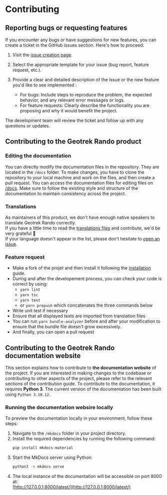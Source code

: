 # Contributing

## Reporting bugs or requesting features

If you encounter any bugs or have suggestions for new features, you can create a ticket in the GitHub issues section. Here's how to proceed:

1. Visit the [issue creation page](https://github.com/GeotrekCE/Geotrek-rando-v3/issues/new).
2. Select the appropriate template for your issue (bug report, feature request, etc.).
3. Provide a clear and detailed description of the issue or the new feature you'd like to see implemented :

	- For bugs: Include steps to reproduce the problem, the expected behavior, and any relevant error messages or logs.
	- For feature requests: Clearly describe the functionality you are proposing and why it would benefit the project.

The development team will review the ticket and follow up with any questions or updates.

## Contributing to the Geotrek Rando product

### Editing the documentation

You can directly modify the documentation files in the repository. They are located in the `/docs` folder. To make changes, you have to clone the repository to your local machine and work on the files, and then create a pull request.
You can access the documentation files for editing files on [/docs](https://github.com/GeotrekCE/Geotrek-rando-v3/tree/main/docs).
Make sure to follow the existing style and structure of the documentation to maintain consistency across the project.

### Translations

As maintainers of this product, we don't have enough native speakers to translate Geotrek Rando correctly.  
If you have a little time to read the [translations files](https://github.com/GeotrekCE/Geotrek-rando-v3/tree/add-readthedocs/frontend/src/translations) and contribute, we'd be very grateful 🙏  
If your language doesn't appear in the list, please don't hesitate to [open an issue](https://github.com/GeotrekCE/Geotrek-rando-v3/issues/new).

### Feature request
- Make a fork of the projet and then install it following the [installation](./installation.md) guide.
- During and after the developement process, you can check your code is correct by using:
	- `yarn lint`
 	- `yarn tsc`
  	- `yarn test`
  	- or `yarn prepush` which concatenates the three commands below
- Write unit test if necessary   
- Ensure that all displayed texts are imported from translation files
- You can run `yarn bundle-analyzer` before and after your modification to ensure that the bundle file doesn't grow excessively.
- And finally, you can open a pull request

## Contributing to the Geotrek Rando documentation website

This section explains how to contribute to **the documentation website** of the project. If you are interested in making changes to the codebase or contributing to other aspects of the project, please refer to the relevant sections of the contribution guide.
To contribute to the documentation, it requires **Python 3**. The current version of the documentation has been built using `Python 3.10.12`.

### Running the documentation websire locally

To preview the documentation locally in your environment, follow these steps:

1. Navigate to the `/mkdocs` folder in your project directory.
2. Install the required dependencies by running the following command:
   ```bash
   pip install mkdocs-material
   ```
3. Start the MkDocs server using Python:
   ```bash
   python3 -m mkdocs serve
   ```
4. The local instance of the documentation will be accessible on port 8000 at:  
   [http://127.0.0.1:8000/latest/](http://127.0.0.1:8000/latest/)
